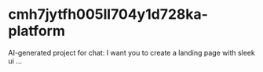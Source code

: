 # cmh7jytfh005ll704y1d728ka-platform
AI-generated project for chat: I want you to create a landing page with sleek ui ...
